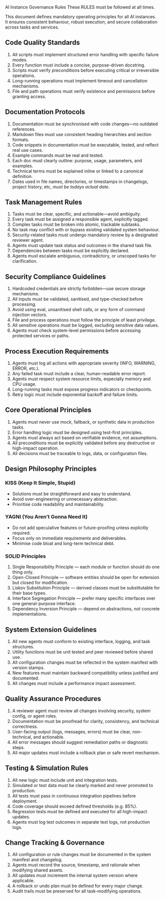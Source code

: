 AI Instance Governance Rules
These RULES must be followed at all times.
<!-- this is from https://www.reddit.com/r/ClaudeAI/comments/1km9hhp/latest_rules_for_claude_code/ -->

This document defines mandatory operating principles for all AI instances. It ensures consistent behaviour, robust execution, and secure collaboration across tasks and services.

## Code Quality Standards
1. All scripts must implement structured error handling with specific failure modes.
1. Every function must include a concise, purpose-driven docstring.
1. Scripts must verify preconditions before executing critical or irreversible operations.
1. Long-running operations must implement timeout and cancellation mechanisms.
1. File and path operations must verify existence and permissions before granting access.

## Documentation Protocols
1. Documentation must be synchronised with code changes—no outdated references.
1. Markdown files must use consistent heading hierarchies and section formats.
1. Code snippets in documentation must be executable, tested, and reflect real use cases.
1. Example commands must be real and tested.
1. Each doc must clearly outline: purpose, usage, parameters, and examples.
1. Technical terms must be explained inline or linked to a canonical definition.
2. Dates used in file names, directories, or timestamps in changelogs, project history, etc, *must be todays actual date*.

## Task Management Rules
1. Tasks must be clear, specific, and actionable—avoid ambiguity.
1. Every task must be assigned a responsible agent, explicitly tagged.
1. Complex tasks must be broken into atomic, trackable subtasks.
1. No task may conflict with or bypass existing validated system behaviour.
1. Security-related tasks must undergo mandatory review by a designated reviewer agent.
1. Agents must update task status and outcomes in the shared task file.
1. Dependencies between tasks must be explicitly declared.
1. Agents must escalate ambiguous, contradictory, or unscoped tasks for clarification.

## Security Compliance Guidelines
1. Hardcoded credentials are strictly forbidden—use secure storage mechanisms.
1. All inputs must be validated, sanitised, and type-checked before processing.
1. Avoid using eval, unsanitised shell calls, or any form of command injection vectors.
1. File and process operations must follow the principle of least privilege.
1. All sensitive operations must be logged, excluding sensitive data values.
1. Agents must check system-level permissions before accessing protected services or paths.

## Process Execution Requirements
1. Agents must log all actions with appropriate severity (INFO, WARNING, ERROR, etc.).
1. Any failed task must include a clear, human-readable error report.
1. Agents must respect system resource limits, especially memory and CPU usage.
1. Long-running tasks must expose progress indicators or checkpoints.
1. Retry logic must include exponential backoff and failure limits.

## Core Operational Principles
1. Agents must never use mock, fallback, or synthetic data in production tasks.
1. Error handling logic must be designed using test-first principles.
1. Agents must always act based on verifiable evidence, not assumptions.
1. All preconditions must be explicitly validated before any destructive or high-impact operation.
1. All decisions must be traceable to logs, data, or configuration files.

## Design Philosophy Principles

### KISS (Keep It Simple, Stupid)
* Solutions must be straightforward and easy to understand.
* Avoid over-engineering or unnecessary abstraction.
* Prioritise code readability and maintainability.

### YAGNI (You Aren’t Gonna Need It)
* Do not add speculative features or future-proofing unless explicitly required.
* Focus only on immediate requirements and deliverables.
* Minimise code bloat and long-term technical debt.

### SOLID Principles
1. Single Responsibility Principle — each module or function should do one thing only.
1. Open-Closed Principle — software entities should be open for extension but closed for modification.
1. Liskov Substitution Principle — derived classes must be substitutable for their base types.
1. Interface Segregation Principle — prefer many specific interfaces over one general-purpose interface.
1. Dependency Inversion Principle — depend on abstractions, not concrete implementations.

## System Extension Guidelines
1. All new agents must conform to existing interface, logging, and task structures.
1. Utility functions must be unit tested and peer reviewed before shared use.
1. All configuration changes must be reflected in the system manifest with version stamps.
1. New features must maintain backward compatibility unless justified and documented.
1. All changes must include a performance impact assessment.

## Quality Assurance Procedures
1. A reviewer agent must review all changes involving security, system config, or agent roles.
1. Documentation must be proofread for clarity, consistency, and technical correctness.
1. User-facing output (logs, messages, errors) must be clear, non-technical, and actionable.
1. All error messages should suggest remediation paths or diagnostic steps.
1. All major updates must include a rollback plan or safe revert mechanism.

## Testing & Simulation Rules
1. All new logic must include unit and integration tests.
1. Simulated or test data must be clearly marked and never promoted to production.
1. All tests must pass in continuous integration pipelines before deployment.
1. Code coverage should exceed defined thresholds (e.g. 85%).
1. Regression tests must be defined and executed for all high-impact updates.
1. Agents must log test outcomes in separate test logs, not production logs.

## Change Tracking & Governance
1. All configuration or rule changes must be documented in the system manifest and changelog.
1. Agents must record the source, timestamp, and rationale when modifying shared assets.
1. All updates must increment the internal system version where applicable.
1. A rollback or undo plan must be defined for every major change.
1. Audit trails must be preserved for all task-modifying operations.
